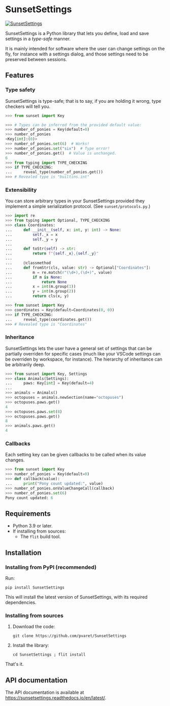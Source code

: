 # SunsetSettings

[![SunsetSettings](https://circleci.com/gh/pvaret/SunsetSettings.svg?style=shield)](https://circleci.com/gh/pvaret/SunsetSettings)

SunsetSettings is a Python library that lets you define, load and save settings
in a *type-safe* manner.

It is mainly intended for software where the user can change settings on the
fly, for instance with a settings dialog, and those settings need to be
preserved between sessions.

## Features

### Type safety

SunsetSettings is type-safe; that is to say, if you are holding it wrong, type
checkers will tell you.

```python
>>> from sunset import Key

>>> # Types can be inferred from the provided default value:
>>> number_of_ponies = Key(default=0)
>>> number_of_ponies
<Key[int]:(0)>
>>> number_of_ponies.set(6)  # Works!
>>> number_of_ponies.set("six")  # Type error!
>>> number_of_ponies.get()  # Value is unchanged.
6
>>> from typing import TYPE_CHECKING
>>> if TYPE_CHECKING:
...     reveal_type(number_of_ponies.get())
>>> # Revealed type is "builtins.int"

```


### Extensibility

You can store arbitrary types in your SunsetSettings provided they implement a
simple serialization protocol. (See `sunset/protocols.py`.)

```python
>>> import re
>>> from typing import Optional, TYPE_CHECKING
>>> class Coordinates:
...     def __init__(self, x: int, y: int) -> None:
...         self._x = x
...         self._y = y
...
...     def toStr(self) -> str:
...         return f"{self._x},{self._y}"
...
...     @classmethod
...     def fromStr(cls, value: str) -> Optional["Coordinates"]:
...         m = re.match(r"(\d+),(\d+)", value)
...         if m is None:
...             return None
...         x = int(m.group(1))
...         y = int(m.group(2))
...         return cls(x, y)

>>> from sunset import Key
>>> coordinates = Key(default=Coordinates(0, 0))
>>> if TYPE_CHECKING:
...     reveal_type(coordinates.get())
>>> # Revealed type is "Coordinates"

```


### Inheritance

SunsetSettings lets the user have a general set of settings that can be
partially overriden for specific cases (much like your VSCode settings can be
overriden by workspace, for instance). The hierarchy of inheritance can be
arbitrarily deep.

```python
>>> from sunset import Key, Settings
>>> class Animals(Settings):
...     paws: Key[int] = Key(default=4)
... 
>>> animals = Animals()
>>> octopuses = animals.newSection(name="octopuses")
>>> octopuses.paws.get()
4
>>> octopuses.paws.set(8)
>>> octopuses.paws.get()
8
>>> animals.paws.get()
4

```


### Callbacks

Each setting key can be given callbacks to be called when its value changes.

```python
>>> from sunset import Key
>>> number_of_ponies = Key(default=0)
>>> def callback(value):
...     print("Pony count updated:", value)
>>> number_of_ponies.onValueChangeCall(callback)
>>> number_of_ponies.set(6)
Pony count updated: 6

```


## Requirements

- Python 3.9 or later.
- If installing from sources:
    - The `flit` build tool.


## Installation

### Installing from PyPI (recommended)

Run:

```
pip install SunsetSettings
```

This will install the latest version of SunsetSettings, with its required
dependencies.


### Installing from sources

1. Download the code:

    ```
    git clone https://github.com/pvaret/SunsetSettings
    ```

2. Install the library:

    ```
    cd SunsetSettings ; flit install
    ```

That's it.


## API documentation

The API documentation is available at https://sunsetsettings.readthedocs.io/en/latest/.
